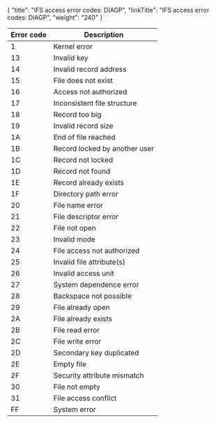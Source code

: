 {
    "title": "IFS access error codes: DIAGP",
    "linkTitle": "IFS access error codes: DIAGP",
    "weight": "240"
}<table data-cellspacing="0">
<thead>
<tr class="header">
<th>Error code</th>
<th>Description</th>
</tr>
</thead>
<tbody>
<tr class="odd">
<td>1</td>
<td>Kernel error</td>
</tr>
<tr class="even">
<td>13</td>
<td>Invalid key</td>
</tr>
<tr class="odd">
<td>14</td>
<td>Invalid record address</td>
</tr>
<tr class="even">
<td>15</td>
<td>File does not exist</td>
</tr>
<tr class="odd">
<td>16</td>
<td>Access not authorized</td>
</tr>
<tr class="even">
<td>17</td>
<td>Inconsistent file structure</td>
</tr>
<tr class="odd">
<td>18</td>
<td>Record too big</td>
</tr>
<tr class="even">
<td>19</td>
<td>Invalid record size</td>
</tr>
<tr class="odd">
<td>1A</td>
<td>End of file reached</td>
</tr>
<tr class="even">
<td>1B</td>
<td>Record locked by another user</td>
</tr>
<tr class="odd">
<td>1C</td>
<td>Record not locked</td>
</tr>
<tr class="even">
<td>1D</td>
<td>Record not found</td>
</tr>
<tr class="odd">
<td>1E</td>
<td>Record already exists</td>
</tr>
<tr class="even">
<td>1F</td>
<td>Directory path error</td>
</tr>
<tr class="odd">
<td>20</td>
<td>File name error</td>
</tr>
<tr class="even">
<td>21</td>
<td>File descriptor error</td>
</tr>
<tr class="odd">
<td>22</td>
<td>File not open</td>
</tr>
<tr class="even">
<td>23</td>
<td>Invalid mode</td>
</tr>
<tr class="odd">
<td>24</td>
<td>File access not authorized</td>
</tr>
<tr class="even">
<td>25</td>
<td>Invalid file attribute(s)</td>
</tr>
<tr class="odd">
<td>26</td>
<td>Invalid access unit</td>
</tr>
<tr class="even">
<td>27</td>
<td>System dependence error</td>
</tr>
<tr class="odd">
<td>28</td>
<td>Backspace not possible</td>
</tr>
<tr class="even">
<td>29</td>
<td>File already open</td>
</tr>
<tr class="odd">
<td>2A</td>
<td>File already exists</td>
</tr>
<tr class="even">
<td>2B</td>
<td>File read error</td>
</tr>
<tr class="odd">
<td>2C</td>
<td>File write error</td>
</tr>
<tr class="even">
<td>2D</td>
<td>Secondary key duplicated</td>
</tr>
<tr class="odd">
<td>2E</td>
<td>Empty file</td>
</tr>
<tr class="even">
<td>2F</td>
<td>Security attribute mismatch</td>
</tr>
<tr class="odd">
<td>30</td>
<td>File not empty</td>
</tr>
<tr class="even">
<td>31</td>
<td>File access conflict</td>
</tr>
<tr class="odd">
<td>FF</td>
<td>System error</td>
</tr>
</tbody>
</table>
